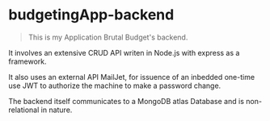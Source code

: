 # budgetingApp-backend

>This is my Application Brutal Budget's backend. 

It involves an extensive CRUD API writen in Node.js with express as a framework. 

It also uses an external API MailJet, for issuence of an inbedded one-time use 
JWT to authorize the machine to make a password change.

The backend itself communicates to a MongoDB atlas Database and is non-relational in nature.
